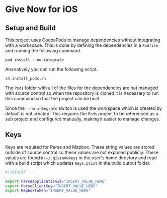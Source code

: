 # Give Now for iOS

## Setup and Build

This project uses CocoaPods to manage dependencies without integrating with a workspace.
This is done by defining the dependencies in a `Podfile` and running the following command.

```
pod install --no-integrate
```

Alernatively you can run the following script.

```
sh install_pods.sh
```

The `Pods` folder with all of the files for the dependencies are not managed with source
control so when the repository is cloned it is necessary to run this command so that
the project can be built.

Since the `--no-integrate` switch is used the workspace which is created by default is
not created. This requires the `Pods` project to be referenced as a sub project and
configured manually, making it easier to manage changes.

## Keys

Keys are required for Parse and Mapbox. These string values are stored outside of
source control so these values are not exposed publicly. These values are found in
`~/.givenowkeys` in the user's home directory and read with a build script which
updates `Keys.plist` in the build output folder.

```sh
#!/bin/sh

export ParseApplicationId="INSERT_VALUE_HERE"
export ParseClientKey="INSERT_VALUE_HERE"
export MapboxToken="INSERT_VALUE_HERE"
```

